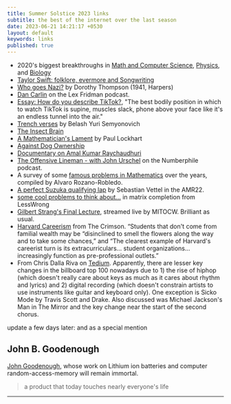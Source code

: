 ```yaml
---
title: Summer Solstice 2023 links
subtitle: the best of the internet over the last season
date: 2023-06-21 14:21:17 +0530
layout: default
keywords: links
published: true
---
```


- 2020's biggest breakthroughs in [Math and Computer Science](https://www.youtube.com/watch?v=HL7DEkXV_60), [Physics](https://youtu.be/D0-JbxX209g), and [Biology](https://youtu.be/YpDsA7SE-3c)  
- [Taylor Swift: folklore, evermore and Songwriting](https://youtu.be/CQacWbsLbS4?list=TLPQMTcxMjIwMjD-WdyRkICjpg)  
- [Who goes Nazi?](https://harpers.org/archive/1941/08/who-goes-nazi/) by Dorothy Thompson (1941, Harpers)  
- [Dan Carlin](https://youtu.be/-k-ztNsBM54) on the Lex Fridman podcast.  
- [Essay: How do you describe TikTok?](https://kylechayka.substack.com/p/essay-how-do-you-describe-tiktok), "The best bodily position in which to watch TikTok is supine, muscles slack, phone above your face like it's an endless tunnel into the air."  
- [Trench verses](http://kovalevav.ru/Belash.html) by Belash Yuri Semyonovich  
- [The Insect Brain](https://www.cronodon.com/BioTech/insect_nervous_systems.html)  
- [A Mathematician's Lament](https://worrydream.com/refs/Lockhart_2002_-_A_Mathematician%27s_Lament.pdf) by Paul Lockhart  
- [Against Dog Ownership](https://mattlakeman.org/2020/03/21/against-dog-ownership/)  
- [Documentary on Amal Kumar Raychaudhuri](https://www.youtube.com/watch?v=i9_hm2qe34s)  
- [The Offensive Lineman - with John Urschel](https://www.numberphile.com/podcast/john-urschel) on the Numberphile podcast.  
- A survey of some [famous problems in Mathematics](https://afieldguidetomath.wordpress.com/2021/02/26/list-o-mania/) over the years, compiled by Alvaro Rozano-Robledo.  
- [A perfect Suzuka qualifying lap](https://www.youtube.com/watch?v=pf4tL46VhHE) by Sebastian Vettel in the AMR22.  
- [some cool problems to think about...](https://www.lesswrong.com/posts/pJrebDRBj9gfBE8qE/prizes-for-matrix-completion-problems) in matrix completion from LessWrong  
- [Gilbert Strang's Final Lecture,](https://www.youtube.com/watch?v=lUUte2o2Sn8) streamed live by MITOCW. Brilliant as usual.
- [Harvard Careerism](https://www.thecrimson.com/article/2023/4/21/barton-harvard-graduate-consulting-finance/) from The Crimson. “Students that don't come from familial wealth may be “disinclined to smell the flowers along the way and to take some chances,” and  “The clearest example of Harvard's careerist turn is its extracurriculars… student organizations… increasingly function as pre-professional outlets.” 
- From Chris Dalla Riva on [Tedium](https://tedium.co/2022/11/09/the-death-of-the-key-change/). Apparently, there are lesser key changes in the billboard top 100 nowadays due to 1) the rise of hiphop (which doesn't really care about keys as much as it cares about rhythm and lyrics) and 2) digital recording (which doesn't constrain artists to use instruments like guitar and keyboard only). One exception is Sicko Mode by Travis Scott and Drake. Also discussed was Michael Jackson's Man in The Mirror and the key change near the start of the second chorus.

update a few days later: and as a special mention

## John B. Goodenough

[John Goodenough](https://cockrell.utexas.edu/goodenough), whose work on Lithium ion batteries and computer random-access-memory will remain immortal. 

> a product that today touches nearly everyone's life

---
